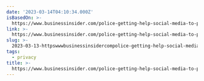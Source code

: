```yaml
---
date: '2023-03-14T04:10:34.000Z'
isBasedOn: >-
  https://www.businessinsider.com/police-getting-help-social-media-to-prosecute-people-seeking-abortions-2023-2
link: >-
  https://www.businessinsider.com/police-getting-help-social-media-to-prosecute-people-seeking-abortions-2023-2
slug: >-
  2023-03-13-httpswwwbusinessinsidercompolice-getting-help-social-media-to-prosecute-people-seeking-abortions-2023-2
tags:
  - privacy
title: >-
  https://www.businessinsider.com/police-getting-help-social-media-to-prosecute-people-seeking-abortions-2023-2
---
```

 

